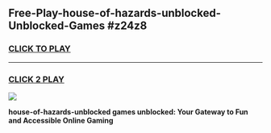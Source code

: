 
## Free-Play-house-of-hazards-unblocked-Unblocked-Games #z24z8
<h3>
<a href="https://news.freeplayer.one?title=house-of-hazards-unblocked&ref=8M">CLICK TO PLAY</a></h3>
<hr>

<h3>
<a href="https://news.freeplayer.one?title=house-of-hazards-unblocked&ref=8M">CLICK 2 PLAY</a>
  
</h3>

<a href="https://news.freeplayer.one?title=house-of-hazards-unblocked&ref=8M"><img src="https://clearcache.store/games.png"></a>


**house-of-hazards-unblocked games unblocked: Your Gateway to Fun and Accessible Online Gaming**
